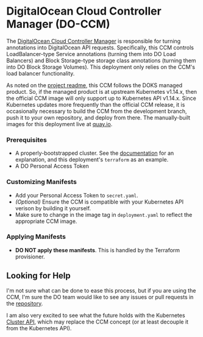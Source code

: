 # DigitalOcean Cloud Controller Manager (DO-CCM)
The [DigitalOcean Cloud Controller Manager](https://github.com/digitalocean/digitalocean-cloud-controller-manager) is responsible for turning annotations into DigitalOcean API requests. Specifically, this CCM controls LoadBalancer-type Service annotations (turning them into DO Load Balancers) and Block Storage-type storage class annotations (turning them into DO Block Storage Volumes). This deployment only relies on the CCM's load balancer functionality.

As noted on the [project readme](https://github.com/digitalocean/digitalocean-cloud-controller-manager), this CCM follows the DOKS managed product. So, if the managed product is at upstream Kubernetes v1.14.x, then the official CCM image will only support up to Kubernetes API v1.14.x. Since Kubernetes updates more frequently than the official CCM release, it is occasionally necessary to build the CCM from the development branch, push it to your own repository, and deploy from there. The manually-built images for this deployment live at [quay.io](https://quay.io/repository/ahappypie/digitalocean-cloud-controller-manager).

### Prerequisites
* A properly-bootstrapped cluster. See the [documentation](https://github.com/digitalocean/digitalocean-cloud-controller-manager) for an explanation, and this deployment's `terraform` as an example.
* A DO Personal Access Token

### Customizing Manifests
* Add your Personal Access Token to `secret.yaml`.
* *(Optional)* Ensure the CCM is compatible with your Kubernetes API verison by building it yourself.
* Make sure to change in the image tag in `deployment.yaml` to reflect the appropriate CCM image.

### Applying Manifests
* **DO NOT apply these manifests**. This is handled by the Terraform provisioner.

## Looking for Help
I'm not sure what can be done to ease this process, but if you are using the CCM, I'm sure the DO team would like to see any issues or pull requests in the [repository](https://github.com/digitalocean/digitalocean-cloud-controller-manager).

I am also very excited to see what the future holds with the Kubernetes [Cluster API](https://github.com/kubernetes-sigs/cluster-api), which may replace the CCM concept (or at least decouple it from the Kubernetes API).
